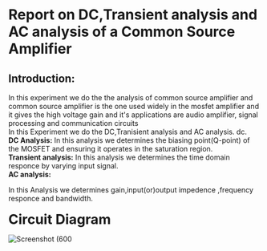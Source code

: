 # **Report on DC,Transient analysis and AC analysis of a Common Source Amplifier**
## **Introduction:**
</p>     In this experiment we do the the analysis of common source amplifier 
and common source amplifier is the one used widely in the mosfet amplifier and it gives the 
high voltage gain and it's applications are audio amplifier, signal processing and communication circuits
<br> In this Experiment we do the DC,Tranisient analysis and AC analysis.
dc.<br>
<b> DC Analysis:</b>
In this analysis we determines the biasing point(Q-point) of the MOSFET and ensuring it operates in the saturation region.
<br>
<b> Transient analysis:</b>
In this analysis we determines the time domain responce by varying input signal.
<br>
<b> AC analysis:</b>

In this Analysis we determines gain,input(or)output impedence ,frequency responce and bandwidth.
<br>
<br>
<b style="font-size: 27px;"> Circuit Diagram </b>


 ![Screenshot (600](https://github.com/user-attachments/assets/5ec39989-0a30-4e1b-921d-a3b359814ff9)

 
